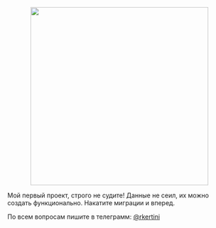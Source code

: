 <p align="center"><a href="https://laravel.com" target="_blank"><img src="https://raw.githubusercontent.com/laravel/art/master/logo-lockup/5%20SVG/2%20CMYK/1%20Full%20Color/laravel-logolockup-cmyk-red.svg" width="400"></a></p>

Мой первый проект, строго не судите!
Данные не сеил, их можно создать функционально.
Накатите миграции и вперед.
<p>По всем вопросам пишите в телеграмм: <a href="https://t.me/Rkertini">@rkertini</a><p>
